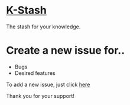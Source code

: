 # [K-Stash](https://k-stash.com)

The stash for your knowledge.

# Create a new issue for..
- Bugs
- Desired features

To add a new issue, just click [here](https://github.com/onipot/K-Stash/issues/new/choose)

Thank you for your support!
